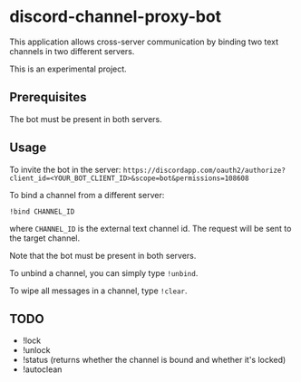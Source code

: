 # discord-channel-proxy-bot
This application allows cross-server communication by binding two text channels in two different servers.

This is an experimental project.


## Prerequisites
The bot must be present in both servers.


## Usage
To invite the bot in the server: `https://discordapp.com/oauth2/authorize?client_id=<YOUR_BOT_CLIENT_ID>&scope=bot&permissions=108608`

To bind a channel from a different server:
```
!bind CHANNEL_ID
```
where `CHANNEL_ID` is the external text channel id. The request will be sent to the target channel. 

Note that the bot must be present in both servers.

To unbind a channel, you can simply type `!unbind`.

To wipe all messages in a channel, type `!clear`.


## TODO
- !lock
- !unlock
- !status (returns whether the channel is bound and whether it's locked)
- !autoclean
